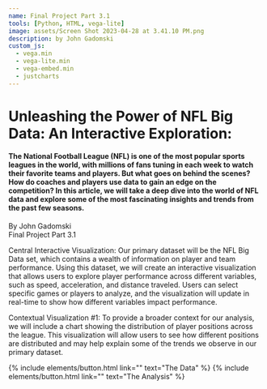 ```yaml
---
name: Final Project Part 3.1
tools: [Python, HTML, vega-lite]
image: assets/Screen Shot 2023-04-28 at 3.41.10 PM.png
description: by John Gadomski
custom_js:
  - vega.min
  - vega-lite.min
  - vega-embed.min
  - justcharts
---
```



# Unleashing the Power of NFL Big Data: An Interactive Exploration:
#### The National Football League (NFL) is one of the most popular sports leagues in the world, with millions of fans tuning in each week to watch their favorite teams and players. But what goes on behind the scenes? How do coaches and players use data to gain an edge on the competition? In this article, we will take a deep dive into the world of NFL data and explore some of the most fascinating insights and trends from the past few seasons.
By John Gadomski <br />
Final Project Part 3.1


Central Interactive Visualization: 
Our primary dataset will be the NFL Big Data set, which contains a wealth of information on player and team performance. Using this dataset, we will create an interactive visualization that allows users to explore player performance across different variables, such as speed, acceleration, and distance traveled. Users can select specific games or players to analyze, and the visualization will update in real-time to show how different variables impact performance.

Contextual Visualization #1: 
To provide a broader context for our analysis, we will include a chart showing the distribution of player positions across the league. This visualization will allow users to see how different positions are distributed and may help explain some of the trends we observe in our primary dataset. 

{% include elements/button.html link="" text="The Data" %}
{% include elements/button.html link="" text="The Analysis" %}
